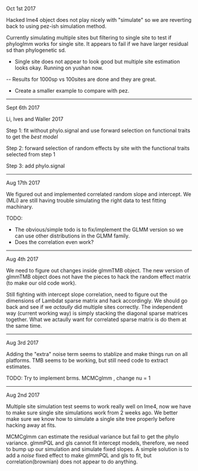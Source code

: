 Oct 1st 2017

Hacked lme4 object does not play nicely with "simulate" so we are reverting back to using pez-ish simulation method.

Currently simulating multiple sites but filtering to single site to test if phyloglmm works for single site. It appears to fail if we have larger residual sd than phylogenetic sd. 

- Single site does not appear to look good but multiple site estimation looks okay. Running on yushan now.

-- Results for 1000sp vs 100sites are done and they are great. 

- Create a smaller example to compare with pez. 



----------------------------------------------------------------------


Sept 6th 2017

Li, Ives and Waller 2017

Step 1: fit without phylo.signal and use forward selection on functional traits to get the _best model_

Step 2: forward selection of random effects by site with the functional traits selected from step 1

Step 3: add phylo.signal


----------------------------------------------------------------------



Aug 17th 2017

We figured out and implemented correlated random slope and intercept.
We (MLi) are still having trouble simulating the right data to test fitting machinary. 

TODO:

- The obvious/simple todo is to fix/implement the GLMM version so we can use other distributions in the GLMM family.
- Does the correlation even work? 
----------------------------------------------------------------------

Aug 4th 2017

We need to figure out changes inside glmmTMB object.
The new version of glmmTMB object does not have the pieces to hack the random effect matrix (to make our old code work).

Still fighting with intercept slope correlation, need to figure out the dimensions of Lambdat sparse matrix and hack accordingly. 
We should go back and see if we _actaully_ did multiple sites correctly.
The independent way (current working way) is simply stacking the diagonal sparse matrices together. 
What we actaully want for correlated sparse matrix is do them at the same time.



----------------------------------------------------------------------

Aug 3rd 2017

Adding the "extra" noise term seems to stablize and make things run on all platforms.
TMB seems to be working, but still need code to extract estimates.

TODO:
Try to implement brms.
MCMCglmm , change nu = 1

----------------------------------------------------------------------


Aug 2nd 2017

Multiple site simulation test seems to work really well on lme4, now we have to make sure single site simulations work from 2 weeks ago.
We better make sure we know how to simulate a single site tree properly before hacking away at fits.

MCMCglmm can estimate the residual variance but fail to get the phylo variance. 
glmmPQL and gls cannot fit intercept models, therefore, we need to bump up our simulation and simulate fixed slopes.
A simple solution is to add a _noise_ fixed effect to make glmmPQL and gls to fit, but correlation(brownian) does not appear to do anything. 

